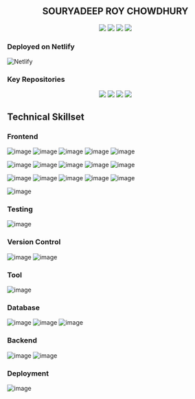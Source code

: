 <div align="center"> 
  <h2>SOURYADEEP ROY CHOWDHURY</h2>
</div> 

<p align="center" >
	<a href="https://github.com/souryadeepRC" target="_blank"><img src="https://img.shields.io/badge/GitHub-100000?style=flat&logo=github&logoColor=white" /></a>
	<a href="https://www.facebook.com/souryadeeproychowdhury/" target="_blank"><img src="https://img.shields.io/badge/Facebook-1877F2?style=flat&logo=facebook&logoColor=white&label=Souryadeep%20RC" /></a>
	<a href="https://www.instagram.com/souryadeeproychowdhury" target="_blank"><img src="https://img.shields.io/badge/Instagram-E4405F?style=flat&logo=instagram&logoColor=white&label=Souryadeep%20RC" /></a>
	<a href="https://www.youtube.com/AgamirKobita" target="_blank"><img src="https://img.shields.io/youtube/channel/views/UCx7Ujh1kZy9xs40geCArRqQ?style=flat&label=Agamir%20Kobita&labelColor=rgb(255%2C%200%2C%200)&color=%23fff4d6" /></a> 
</p> 

### Deployed on Netlify
![Netlify](https://img.shields.io/netlify/e9bde38f-792d-4d31-ab97-e149cc9f18fc?style=for-the-badge&label=My%20Gullak&labelColor=%23057156)


### Key Repositories 
<p align="center">
 <a href="https://github.com/souryadeepRC/finance-portal" target="_blank"><img src="https://img.shields.io/github/package-json/v/souryadeepRC/finance-portal/develop?style=flat&logo=git&logoColor=white&label=Finance%20Portal&labelColor=%23057156&color=%2371ddbe" /></a>
 <a href="https://github.com/souryadeepRC/income-tax-calculator" target="_blank"><img src="https://img.shields.io/github/package-json/v/souryadeepRC/finance-portal/develop?style=flat&logo=git&logoColor=white&label=Income%20Tax%20Calculator&labelColor=%23057156&color=%2371ddbe" /></a>
 <a href="https://github.com/souryadeepRC/BudgetManager" target="_blank"><img src="https://img.shields.io/github/package-json/v/souryadeepRC/BudgetManager/main?style=flat&logo=git&logoColor=white&label=Budget%20Manager&labelColor=%23057156&color=%2371ddbe" /></a>
 <a href="https://github.com/souryadeepRC/Tic_Tac_Toe" target="_blank"><img src="https://img.shields.io/github/package-json/v/souryadeepRC/Tic_Tac_Toe/main?style=flat&logo=git&logoColor=white&label=Tic%20Tac%20Toe&labelColor=%23057156&color=%2371ddbe" /></a>
</p>
 
 
## Technical Skillset

### Frontend
![image](https://img.shields.io/badge/React-20232A?style=for-the-badge&logo=react&logoColor=61DAFB)
![image](https://img.shields.io/badge/React_Router-CA4245?style=for-the-badge&logo=react-router&logoColor=white)
![image](https://img.shields.io/badge/Redux-593D88?style=for-the-badge&logo=redux&logoColor=white)
![image](https://img.shields.io/badge/Redux%20saga-86D46B?style=for-the-badge&logo=redux%20saga&logoColor=999999)
![image](https://img.shields.io/badge/next%20js-000000?style=for-the-badge&logo=nextdotjs&logoColor=white)

![image](https://img.shields.io/badge/JavaScript-323330?style=for-the-badge&logo=javascript&logoColor=F7DF1E)
![image](https://img.shields.io/badge/TypeScript-007ACC?style=for-the-badge&logo=typescript&logoColor=white)
![image](https://img.shields.io/badge/jQuery-0769AD?style=for-the-badge&logo=jquery&logoColor=white)
![image](https://img.shields.io/badge/json-5E5C5C?style=for-the-badge&logo=json&logoColor=white)
![image](https://img.shields.io/badge/axios-671ddf?&style=for-the-badge&logo=axios&logoColor=white)

![image](https://img.shields.io/badge/HTML5-E34F26?style=for-the-badge&logo=html5&logoColor=white)
![image](https://img.shields.io/badge/Material%20UI-007FFF?style=for-the-badge&logo=mui&logoColor=white)
![image](https://img.shields.io/badge/CSS3-1572B6?style=for-the-badge&logo=css3&logoColor=white)
![image](https://img.shields.io/badge/Sass-CC6699?style=for-the-badge&logo=sass&logoColor=white)
![image](https://img.shields.io/badge/Bootstrap-563D7C?style=for-the-badge&logo=bootstrap&logoColor=white)

![image](https://img.shields.io/badge/GraphQl-E10098?style=for-the-badge&logo=graphql&logoColor=white)

### Testing
![image](https://img.shields.io/badge/Jest-C21325?style=for-the-badge&logo=jest&logoColor=white)
### Version Control
![image](https://img.shields.io/badge/GitHub%20Pages-222222?style=for-the-badge&logo=GitHub%20Pages&logoColor=white)
![image](https://img.shields.io/badge/GitHub-100000?style=for-the-badge&logo=github&logoColor=white)
### Tool
![image](https://img.shields.io/badge/Postman-FF6C37?style=for-the-badge&logo=Postman&logoColor=white)
### Database
![image](https://img.shields.io/badge/MySQL-005C84?style=for-the-badge&logo=mysql&logoColor=white)
![image](https://img.shields.io/badge/PostgreSQL-316192?style=for-the-badge&logo=postgresql&logoColor=white)
![image](https://img.shields.io/badge/MongoDB-4EA94B?style=for-the-badge&logo=mongodb&logoColor=white)
### Backend
![image](	https://img.shields.io/badge/Express%20js-000000?style=for-the-badge&logo=express&logoColor=white)
![image](	https://img.shields.io/badge/Node%20js-339933?style=for-the-badge&logo=nodedotjs&logoColor=white)
### Deployment
![image](https://img.shields.io/badge/Netlify-00C7B7?style=for-the-badge&logo=netlify&logoColor=white)
